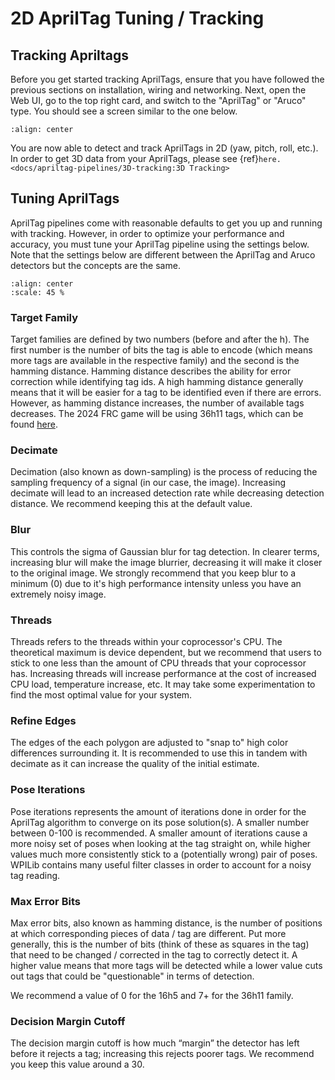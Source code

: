 # 2D AprilTag Tuning / Tracking

## Tracking Apriltags

Before you get started tracking AprilTags, ensure that you have followed the previous sections on installation, wiring and networking. Next, open the Web UI, go to the top right card, and switch to the "AprilTag" or "Aruco" type. You should see a screen similar to the one below.

```{image} images/apriltag.png
:align: center
```

You are now able to detect and track AprilTags in 2D (yaw, pitch, roll, etc.). In order to get 3D data from your AprilTags, please see \{ref}`here. <docs/apriltag-pipelines/3D-tracking:3D Tracking>`

## Tuning AprilTags

AprilTag pipelines come with reasonable defaults to get you up and running with tracking. However, in order to optimize your performance and accuracy, you must tune your AprilTag pipeline using the settings below. Note that the settings below are different between the AprilTag and Aruco detectors but the concepts are the same.

```{image} images/apriltag-tune.png
:align: center
:scale: 45 %
```

### Target Family

Target families are defined by two numbers (before and after the h). The first number is the number of bits the tag is able to encode (which means more tags are available in the respective family) and the second is the hamming distance. Hamming distance describes the ability for error correction while identifying tag ids. A high hamming distance generally means that it will be easier for a tag to be identified even if there are errors. However, as hamming distance increases, the number of available tags decreases. The 2024 FRC game will be using 36h11 tags, which can be found [here](https://github.com/AprilRobotics/apriltag-imgs/tree/master/tag36h11).

### Decimate

Decimation (also known as down-sampling) is the process of reducing the sampling frequency of a signal (in our case, the image). Increasing decimate will lead to an increased detection rate while decreasing detection distance. We recommend keeping this at the default value.

### Blur

This controls the sigma of Gaussian blur for tag detection. In clearer terms, increasing blur will make the image blurrier, decreasing it will make it closer to the original image. We strongly recommend that you keep blur to a minimum (0) due to it's high performance intensity unless you have an extremely noisy image.

### Threads

Threads refers to the threads within your coprocessor's CPU. The theoretical maximum is device dependent, but we recommend that users to stick to one less than the amount of CPU threads that your coprocessor has. Increasing threads will increase performance at the cost of increased CPU load, temperature increase, etc. It may take some experimentation to find the most optimal value for your system.

### Refine Edges

The edges of the each polygon are adjusted to "snap to" high color differences surrounding it. It is recommended to use this in tandem with decimate as it can increase the quality of the initial estimate.

### Pose Iterations

Pose iterations represents the amount of iterations done in order for the AprilTag algorithm to converge on its pose solution(s). A smaller number between 0-100 is recommended. A smaller amount of iterations cause a more noisy set of poses when looking at the tag straight on, while higher values much more consistently stick to a (potentially wrong) pair of poses. WPILib contains many useful filter classes in order to account for a noisy tag reading.

### Max Error Bits

Max error bits, also known as hamming distance, is the number of positions at which corresponding pieces of data / tag are different. Put more generally, this is the number of bits (think of these as squares in the tag) that need to be changed / corrected in the tag to correctly detect it. A higher value means that more tags will be detected while a lower value cuts out tags that could be "questionable" in terms of detection.

We recommend a value of 0 for the 16h5 and 7+ for the 36h11 family.

### Decision Margin Cutoff

The decision margin cutoff is how much “margin” the detector has left before it rejects a tag; increasing this rejects poorer tags. We recommend you keep this value around a 30.
